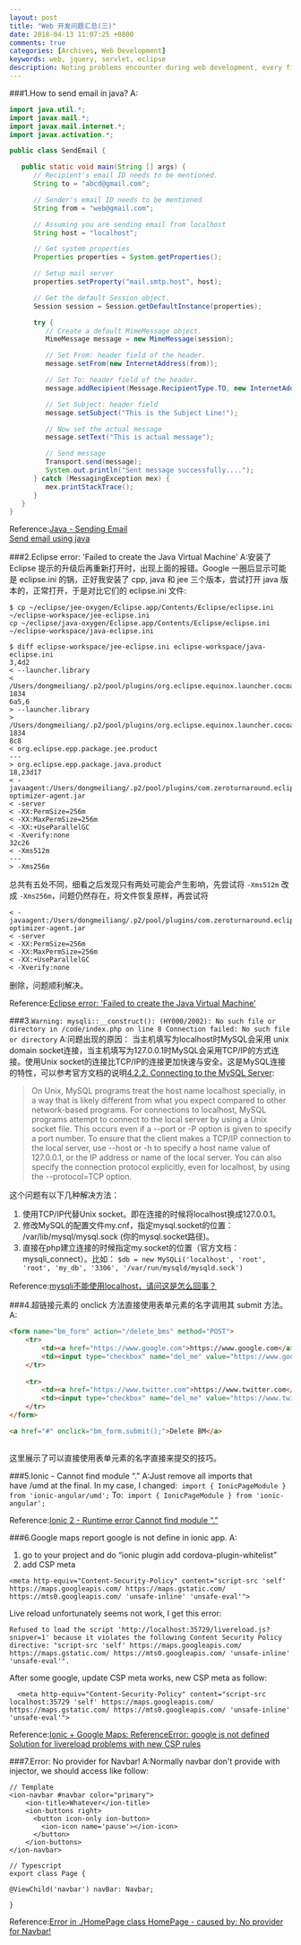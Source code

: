 ```yaml
---
layout: post
title: "Web 开发问题汇总(三)"
date: 2018-04-13 11:07:25 +0800
comments: true
categories: [Archives, Web Development]
keywords: web, jquery, servlet, eclipse
description: Noting problems encounter during web development, every fifteen problem produce a blog, this is the three.
---
```


###1.How to send email in java?
A:

```java
import java.util.*;
import javax.mail.*;
import javax.mail.internet.*;
import javax.activation.*;

public class SendEmail {

   public static void main(String [] args) {    
      // Recipient's email ID needs to be mentioned.
      String to = "abcd@gmail.com";

      // Sender's email ID needs to be mentioned
      String from = "web@gmail.com";

      // Assuming you are sending email from localhost
      String host = "localhost";

      // Get system properties
      Properties properties = System.getProperties();

      // Setup mail server
      properties.setProperty("mail.smtp.host", host);

      // Get the default Session object.
      Session session = Session.getDefaultInstance(properties);

      try {
         // Create a default MimeMessage object.
         MimeMessage message = new MimeMessage(session);

         // Set From: header field of the header.
         message.setFrom(new InternetAddress(from));

         // Set To: header field of the header.
         message.addRecipient(Message.RecipientType.TO, new InternetAddress(to));

         // Set Subject: header field
         message.setSubject("This is the Subject Line!");

         // Now set the actual message
         message.setText("This is actual message");

         // Send message
         Transport.send(message);
         System.out.println("Sent message successfully....");
      } catch (MessagingException mex) {
         mex.printStackTrace();
      }
   }
}
```

Reference:[Java - Sending Email](http://www.tutorialspoint.com/java/java_sending_email.htm)  
[Send email using java](https://stackoverflow.com/questions/3649014/send-email-using-java)  
<!--more-->

###2.Eclipse error: 'Failed to create the Java Virtual Machine'
A:安装了 Eclipse 提示的升级后再重新打开时，出现上面的报错。Google 一圈后显示可能是 eclipse.ini 的锅，正好我安装了 cpp, java 和 jee 三个版本，尝试打开 java 版本的，正常打开，于是对比它们的 eclipse.ini 文件:

```
$ cp ~/eclipse/jee-oxygen/Eclipse.app/Contents/Eclipse/eclipse.ini  ~/eclipse-workspace/jee-eclipse.ini
cp ~/eclipse/java-oxygen/Eclipse.app/Contents/Eclipse/eclipse.ini ~/eclipse-workspace/java-eclipse.ini

$ diff eclipse-workspace/jee-eclipse.ini eclipse-workspace/java-eclipse.ini
3,4d2
< --launcher.library
< /Users/dongmeiliang/.p2/pool/plugins/org.eclipse.equinox.launcher.cocoa.macosx.x86_64_1.1.551.v20171108-1834
6a5,6
> --launcher.library
> /Users/dongmeiliang/.p2/pool/plugins/org.eclipse.equinox.launcher.cocoa.macosx.x86_64_1.1.551.v20171108-1834
8c8
< org.eclipse.epp.package.jee.product
---
> org.eclipse.epp.package.java.product
18,23d17
< -javaagent:/Users/dongmeiliang/.p2/pool/plugins/com.zeroturnaround.eclipse.optimizer.plugin_1.0.11/agent/eclipse-optimizer-agent.jar
< -server
< -XX:PermSize=256m
< -XX:MaxPermSize=256m
< -XX:+UseParallelGC
< -Xverify:none
32c26
< -Xms512m
---
> -Xms256m
```

总共有五处不同，细看之后发现只有两处可能会产生影响，先尝试将 `-Xms512m` 改成 `-Xms256m`，问题仍然存在，将文件恢复原样，再尝试将 

```
< -javaagent:/Users/dongmeiliang/.p2/pool/plugins/com.zeroturnaround.eclipse.optimizer.plugin_1.0.11/agent/eclipse-optimizer-agent.jar
< -server
< -XX:PermSize=256m
< -XX:MaxPermSize=256m
< -XX:+UseParallelGC
< -Xverify:none
```

删除，问题顺利解决。  

Reference:[Eclipse error: 'Failed to create the Java Virtual Machine'](https://stackoverflow.com/questions/7302604/eclipse-error-failed-to-create-the-java-virtual-machine)  

###3.`Warning: mysqli::__construct(): (HY000/2002): No such file or directory in /code/index.php on line 8 Connection failed: No such file or directory`
A:问题出现的原因：
当主机填写为localhost时MySQL会采用 unix domain socket连接，当主机填写为127.0.0.1时MySQL会采用TCP/IP的方式连接。使用Unix socket的连接比TCP/IP的连接更加快速与安全。这是MySQL连接的特性，可以参考官方文档的说明[4.2.2. Connecting to the MySQL Server](https://dev.mysql.com/doc/refman/5.6/en/connecting.html#id471316):  

> On Unix, MySQL programs treat the host name localhost specially, in a way that is 
> likely different from what you expect compared to other network-based programs. 
> For connections to localhost, MySQL programs attempt to connect to the local server 
> by using a Unix socket file. This occurs even if a --port or -P option is given to 
> specify a port number. To ensure that the client makes a TCP/IP connection to the 
> local server, use --host or -h to specify a host name value of 127.0.0.1, or the IP 
> address or name of the local server. You can also specify the connection protocol 
> explicitly, even for localhost, by using the --protocol=TCP option.

这个问题有以下几种解决方法：

1.	使用TCP/IP代替Unix socket。即在连接的时候将localhost换成127.0.0.1。  
2.	修改MySQL的配置文件my.cnf，指定mysql.socket的位置： /var/lib/mysql/mysql.sock (你的mysql.socket路径)。   
3.	直接在php建立连接的时候指定my.socket的位置（官方文档：mysqli_connect）。比如： `$db = new MySQLi('localhost', 'root', 'root', 'my_db', '3306', '/var/run/mysqld/mysqld.sock')`   

Reference:[mysqli不能使用localhost，请问这是怎么回事？](https://segmentfault.com/q/1010000000328531)  

###4.超链接元素的 onclick 方法直接使用表单元素的名字调用其 submit 方法。
A:

```html
<form name="bm_form" action="/delete_bms" method="POST">
	<tr>
		<td><a href="https://www.google.com">https://www.google.com</a></td>
		<td><input type="checkbox" name="del_me" value="https://www.google.com" /></td>
	</tr>
	
	<tr>
		<td><a href="https://www.twitter.com">https://www.twitter.com</a></td>
		<td><input type="checkbox" name="del_me" value="https://www.twitter.com" /></td>
	</tr>
</form>

<a href="#" onclick="bm_form.submit();">Delete BM</a>
	
```

这里展示了可以直接使用表单元素的名字直接来提交的技巧。  

###5.Ionic - Cannot find module “.”
A:Just remove all imports that have /umd at the final.
In my case, I changed: 
`import { IonicPageModule } from 'ionic-angular/umd';`
To: 
`import { IonicPageModule } from 'ionic-angular';`

Reference:[Ionic 2 - Runtime error Cannot find module “.”](https://stackoverflow.com/questions/43236971/ionic-2-runtime-error-cannot-find-module)  

###6.Google maps report google is not define in ionic app.
A:

1. go to your project and do “ionic plugin add cordova-plugin-whitelist”
2. add CSP meta

```
<meta http-equiv="Content-Security-Policy" content="script-src 'self' https://maps.googleapis.com/ https://maps.gstatic.com/ https://mts0.googleapis.com/ 'unsafe-inline' 'unsafe-eval'">
```

Live reload unfortunately seems not work, I get this error:

```
Refused to load the script 'http://localhost:35729/livereload.js?snipver=1' because it violates the following Content Security Policy directive: "script-src 'self' https://maps.googleapis.com/ https://maps.gstatic.com/ https://mts0.googleapis.com/ 'unsafe-inline' 'unsafe-eval'".
```

After some google, update CSP meta works, new CSP meta as follow:

```
  <meta http-equiv="Content-Security-Policy" content="script-src localhost:35729 'self' https://maps.googleapis.com/ https://maps.gstatic.com/ https://mts0.googleapis.com/ 'unsafe-inline' 'unsafe-eval'">
```

Reference:[Ionic + Google Maps: ReferenceError: google is not defined](https://forum.ionicframework.com/t/ionic-google-maps-referenceerror-google-is-not-defined/22550)  
[Solution for livereload problems with new CSP rules](https://forum.ionicframework.com/t/solution-for-livereload-problems-with-new-csp-rules/25449)  

###7.Error: No provider for Navbar!
A:Normally navbar don't provide with injector, we should access like follow:

```
// Template
<ion-navbar #navbar color="primary">
    <ion-title>Whatever</ion-title>
    <ion-buttons right>
      <button icon-only ion-button>
        <ion-icon name='pause'></ion-icon>
      </button>
    </ion-buttons>
</ion-navbar>
  
// Typescript
export class Page {

@ViewChild('navbar') navBar: Navbar;

}
```

Reference:[Error in ./HomePage class HomePage - caused by: No provider for Navbar!](https://forum.ionicframework.com/t/error-in-homepage-class-homepage-caused-by-no-provider-for-navbar/82530)  


